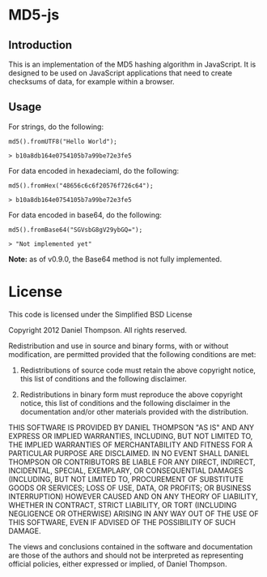 # MD5-js

## Introduction

This is an implementation of the MD5 hashing algorithm in JavaScript. It is 
designed to be used on JavaScript applications that need to create checksums 
of data, for example within a browser.

## Usage

For strings, do the following:

    md5().fromUTF8("Hello World");
    
    > b10a8db164e0754105b7a99be72e3fe5

For data encoded in hexadeciaml, do the following:

    md5().fromHex("48656c6c6f20576f726c64");

    > b10a8db164e0754105b7a99be72e3fe5

For data encoded in base64, do the following:

    md5().fromBase64("SGVsbG8gV29ybGQ=");

    > "Not implemented yet"

**Note:** as of v0.9.0, the Base64 method is not fully implemented.

# License
This code is licensed under the Simplified BSD License

Copyright 2012 Daniel Thompson. All rights reserved.

Redistribution and use in source and binary forms, with or without modification,
are permitted provided that the following conditions are met:

   1. Redistributions of source code must retain the above copyright notice,
      this list of conditions and the following disclaimer.

   2. Redistributions in binary form must reproduce the above copyright notice,
      this list of conditions and the following disclaimer in the documentation
      and/or other materials provided with the distribution.

THIS SOFTWARE IS PROVIDED BY DANIEL THOMPSON "AS IS" AND ANY EXPRESS OR IMPLIED
WARRANTIES, INCLUDING, BUT NOT LIMITED TO, THE IMPLIED WARRANTIES OF
MERCHANTABILITY AND FITNESS FOR A PARTICULAR PURPOSE ARE DISCLAIMED. IN NO EVENT
SHALL DANIEL THOMPSON OR CONTRIBUTORS BE LIABLE FOR ANY DIRECT, INDIRECT,
INCIDENTAL, SPECIAL, EXEMPLARY, OR CONSEQUENTIAL DAMAGES (INCLUDING, BUT NOT
LIMITED TO, PROCUREMENT OF SUBSTITUTE GOODS OR SERVICES; LOSS OF USE, DATA, OR
PROFITS; OR BUSINESS INTERRUPTION) HOWEVER CAUSED AND ON ANY THEORY OF
LIABILITY, WHETHER IN CONTRACT, STRICT LIABILITY, OR TORT (INCLUDING NEGLIGENCE
OR OTHERWISE) ARISING IN ANY WAY OUT OF THE USE OF THIS SOFTWARE, EVEN IF
ADVISED OF THE POSSIBILITY OF SUCH DAMAGE.

The views and conclusions contained in the software and documentation are those
of the authors and should not be interpreted as representing official policies,
either expressed or implied, of Daniel Thompson.

